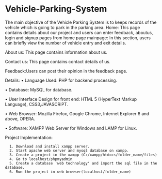 # Vehicle-Parking-System


The main objective of the Vehicle Parking  System is to keeps records of the vehicle which is going to park in the parking area.
      Home: This page contains details about our project and users can enter feedback, aboutus, login and signup pages from home page
      mainpage: In this section, users can briefly view the number of vehicle entry and exit details.

About us: This page contains information about us.

Contact us: This page contains contact details of us.

Feedback:Users can post their opinion in the feedback page.


Details:
•	Language Used: PHP for backend processing.

•	Database: MySQL for database.

•	User Interface Design for front end:  HTML 5 (HyperText Markup Language), CSS3,JAVASCRIPT.

•	Web Browser: Mozilla Firefox, Google Chrome, Internet Explorer 8 and above, OPERA.

•	Software: XAMPP Web Server for Windows and LAMP for Linux.


Project Implementation:

      1. Download and install xampp server.
      2. Start apache web server and mysql database on xampp.
      3. Create a project in the xampp (C:/xampp/htdocs/folder_name/files)
      4. Go to localhost/phpmyadmin
      5. Create a database 'web technology' and import the sql file in the database.
      6. Run the project in web browser(localhost/folder_name)


